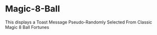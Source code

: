# Magic-8-Ball
This displays a Toast Message Pseudo-Randomly Selected From Classic Magic 8 Ball Fortunes
